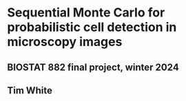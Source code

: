 # Sequential Monte Carlo for probabilistic cell detection in microscopy images

## BIOSTAT 882 final project, winter 2024

## Tim White
